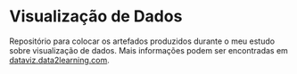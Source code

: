 # Visualização de Dados

Repositório para colocar os artefados produzidos durante o meu estudo sobre visualização de dados. Mais informações podem ser encontradas em [dataviz.data2learning.com](https://dataviz.data2learning.com).

